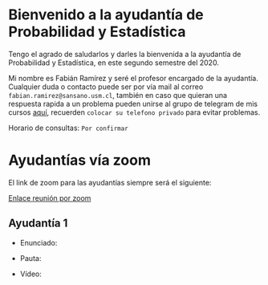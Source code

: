 # Bienvenido a la ayudantía de Probabilidad y Estadística

Tengo el agrado de saludarlos y darles la bienvenida a la ayudantía de Probabilidad y Estadística, en este segundo semestre del 2020. 

Mi nombre es Fabián Ramírez y seré el profesor encargado de la ayudantía. Cualquier duda o contacto puede ser por vía mail al correo `fabian.ramirez@sansano.usm.cl`, también en caso que quieran una respuesta rapida a un problema pueden unirse al grupo de telegram de mis cursos [aquí](https://t.me/joinchat/ObaYLhxzdY08zyWqJJEK9A), recuerden `colocar su telefono privado` para evitar problemas.

Horario de consultas: `Por confirmar`

# Ayudantías vía zoom

El link de zoom para las ayudantías siempre será el siguiente:
 
[Enlace reunión por zoom](https://zoom.us/j/9103103763)


## Ayudantía 1
* Enunciado:

* Pauta:

* Vídeo: